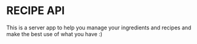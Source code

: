 # RECIPE API
This is a server app to help you manage your ingredients and recipes and make the best use of what you have :)